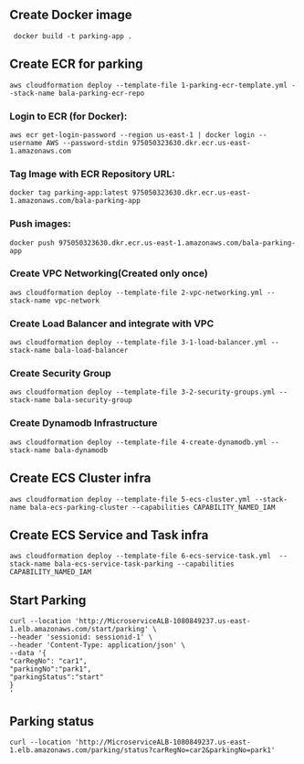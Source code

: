 ## Create Docker image

     docker build -t parking-app .

## Create ECR for parking 

    aws cloudformation deploy --template-file 1-parking-ecr-template.yml --stack-name bala-parking-ecr-repo 

### Login to ECR (for Docker):

    aws ecr get-login-password --region us-east-1 | docker login --username AWS --password-stdin 975050323630.dkr.ecr.us-east-1.amazonaws.com

### Tag Image with ECR Repository URL:

    docker tag parking-app:latest 975050323630.dkr.ecr.us-east-1.amazonaws.com/bala-parking-app

### Push images:

    docker push 975050323630.dkr.ecr.us-east-1.amazonaws.com/bala-parking-app

### Create VPC Networking(Created only once)

    aws cloudformation deploy --template-file 2-vpc-networking.yml --stack-name vpc-network

### Create Load Balancer and integrate with VPC

    aws cloudformation deploy --template-file 3-1-load-balancer.yml --stack-name bala-load-balancer

### Create Security Group

    aws cloudformation deploy --template-file 3-2-security-groups.yml --stack-name bala-security-group


### Create Dynamodb Infrastructure

    aws cloudformation deploy --template-file 4-create-dynamodb.yml --stack-name bala-dynamodb 

## Create ECS Cluster infra

    aws cloudformation deploy --template-file 5-ecs-cluster.yml --stack-name bala-ecs-parking-cluster --capabilities CAPABILITY_NAMED_IAM 

## Create ECS Service and Task infra

    aws cloudformation deploy --template-file 6-ecs-service-task.yml  --stack-name bala-ecs-service-task-parking --capabilities CAPABILITY_NAMED_IAM 

## Start Parking

    curl --location 'http://MicroserviceALB-1080849237.us-east-1.elb.amazonaws.com/start/parking' \
    --header 'sessionid: sessionid-1' \
    --header 'Content-Type: application/json' \
    --data '{
    "carRegNo": "car1",
    "parkingNo":"park1",
    "parkingStatus":"start"
    }
    '

##  Parking status

    curl --location 'http://MicroserviceALB-1080849237.us-east-1.elb.amazonaws.com/parking/status?carRegNo=car2&parkingNo=park1'
